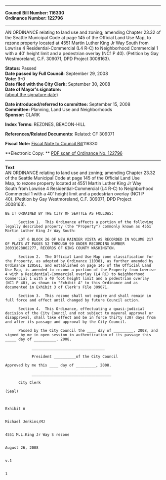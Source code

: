 * * * * *  
  
**Council Bill Number: [](#h0)[](#h2)116330**   
**Ordinance Number: 122796**  
  
* * * * *  
  
AN ORDINANCE relating to land use and zoning; amending Chapter 23.32 of the Seattle Municipal Code at page 145 of the Official Land Use Map, to rezone property located at 4551 Martin Luther King Jr Way South from Lowrise 4 Residential-Commercial (L4 R-C) to Neighborhood Commercial 1 with a 40' height limit and a pedestrian overlay (NC1 P 40). (Petition by Gay Westmoreland, C.F. 309071, DPD Project 3008163).  
  
**Status:** Passed   
**Date passed by Full Council:** September 29, 2008   
**Vote:** 9-0   
**Date filed with the City Clerk:** September 30, 2008   
**Date of Mayor's signature:**   
[(about the signature date)](/~public/approvaldate.htm)   
  
  
**Date introduced/referred to committee:** September 15, 2008   
**Committee:** Planning, Land Use and Neighborhoods   
**Sponsor:** CLARK   
  
**Index Terms:** REZONES, BEACON-HILL  
  
**References/Related Documents:** Related: CF 309071  
  
**Fiscal Note:** [Fiscal Note to Council Bill](http://clerk.seattle.gov/~public/fnote/116330.htm)[](#h1)[](#h3)116330  
  
**Electronic Copy: ** [PDF scan of Ordinance No. 122796](/~archives/Ordinances/Ord_122796.pdf)  
  
* * * * *  
  
**Text**  
    AN ORDINANCE relating to land use and zoning; amending Chapter 23.32  
    of the Seattle Municipal Code at page 145 of the Official Land Use  
    Map, to rezone property located at 4551 Martin Luther King Jr Way  
    South from Lowrise 4 Residential-Commercial (L4 R-C) to Neighborhood  
    Commercial 1 with a 40' height limit and a pedestrian overlay (NC1 P  
    40).   (Petition by Gay Westmoreland, C.F. 309071, DPD Project  
    3008163).  
  
    BE IT ORDAINED BY THE CITY OF SEATTLE AS FOLLOWS:  
  
          Section 1.  This Ordinance affects a portion of the following  
    legally described property (the "Property") commonly known as 4551  
    Martin Luther King Jr Way South:  
  
          LOT 6 BLOCK 26 OF NEW RAINIER VISTA AS RECORDED IN VOLUME 217  
    OF PLATS AT PAGES 52 THROUGH 99 UNDER RECORDING NUMBER  
    20031028002277, RECORDS OF KING COUNTY WASHINGTON.  
  
          Section 2.  The Official Land Use Map zone classification for  
    the Property, as adopted by Ordinance 110381, as further amended by  
    Ordinance 120561, and established on page 145 of the Official Land  
    Use Map, is amended to rezone a portion of the Property from Lowrise  
    4 with a Residential-Commercial overlay (L4 RC) to Neighborhood  
    Commercial 1 with a 40 foot height limit and a pedestrian overlay  
    (NC1 P 40), as shown in "Exhibit A" to this Ordinance and as  
    documented in Exhibit 3 of Clerk's File 309071.  
  
          Section 3.  This rezone shall not expire and shall remain in  
    full force and effect until changed by future Council action.  
  
          Section 4.  This Ordinance, effectuating a quasi-judicial  
    decision of the City Council and not subject to mayoral approval or  
    disapproval, shall take effect and be in force thirty (30) days from  
    and after its passage and approval by the City Council.  
  
          Passed by the City Council the ____ day of _________, 2008, and  
    signed by me in open session in authentication of its passage this  
    _____ day of __________, 2008.  
  
                _________________________________  
  
                President __________of the City Council  
  
    Approved by me this ____ day of _________, 2008.  
  
                ____________________________________  
  
          City Clerk  
  
    (Seal)  
  
  
  
    Exhibit A  
  
  
    Michael Jenkins/MJ  
  
  
    4551 M.L.King Jr Way S rezone  
  
  
    August 26, 2008  
  
  
    v.1  
  
  
    1  
  
